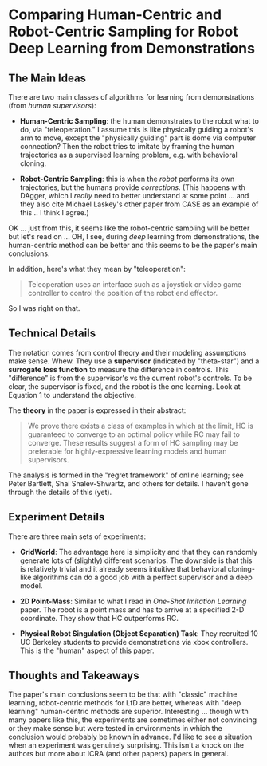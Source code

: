 # Comparing Human-Centric and Robot-Centric Sampling for Robot Deep Learning from Demonstrations

## The Main Ideas

There are two main classes of algorithms for learning from demonstrations (from
*human supervisors*):

- **Human-Centric Sampling**: the human demonstrates to the robot what to do,
  via "teleoperation." I assume this is like physically guiding a robot's arm to
  move, except the "physically guiding" part is dome via computer connection?
  Then the robot tries to imitate by framing the human trajectories as a
  supervised learning problem, e.g. with behavioral cloning.

- **Robot-Centric Sampling**: this is when the *robot* performs its own
  trajectories, but the humans provide *corrections*. (This happens with
  DAgger, which I *really* need to better understand at some point ... and they
  also cite Michael Laskey's other paper from CASE as an example of this .. I
  think I agree.)

OK ... just from this, it seems like the robot-centric sampling will be better
but let's read on ... OH, I see, during *deep* learning from demonstrations, the
human-centric method can be better and this seems to be the paper's main
conclusions.

In addition, here's what they mean by "teleoperation":

> Teleoperation uses an interface such as a joystick or video game controller to
> control the position of the robot end effector.

So I was right on that.


## Technical Details

The notation comes from control theory and their modeling assumptions make
sense. Whew. They use a **supervisor** (indicated by "theta-star") and a
**surrogate loss function** to measure the difference in controls. This
"difference" is from the supervisor's vs the current robot's controls. To be
clear, the supervisor is fixed, and the robot is the one learning. Look at
Equation 1 to understand the objective.

The **theory** in the paper is expressed in their abstract:

> We prove there exists a class of examples in which at the limit, HC is
> guaranteed to converge to an optimal policy while RC may fail to converge.
> These results suggest a form of HC sampling may be preferable for
> highly-expressive learning models and human supervisors.

The analysis is formed in the "regret framework" of online learning; see Peter
Bartlett, Shai Shalev-Shwartz, and others for details. I haven't gone through
the details of this (yet).


## Experiment Details

There are three main sets of experiments:

- **GridWorld**: The advantage here is simplicity and that they can randomly
  generate lots of (slightly) different scenarios. The downside is that this is
  relatively trivial and it already seems intuitive that behavioral cloning-like
  algorithms can do a good job with a perfect supervisor and a deep model.

- **2D Point-Mass**: Similar to what I read in *One-Shot Imitation Learning*
  paper. The robot is a point mass and has to arrive at a specified 2-D
  coordinate. They show that HC outperforms RC.

- **Physical Robot Singulation (Object Separation) Task**: They recruited 10 UC
  Berkeley students to provide demonstrations via xbox controllers. This is the
  "human" aspect of this paper.


## Thoughts and Takeaways

The paper's main conclusions seem to be that with "classic" machine learning,
robot-centric methods for LfD are better, whereas with "deep learning"
human-centric methods are superior. Interesting ... though with many papers like
this, the experiments are sometimes either not convincing or they make sense but
were tested in environments in which the conclusion would probably be known in
advance. I'd like to see a situation when an experiment was genuinely
surprising. This isn't a knock on the authors but more about ICRA (and other
papers) papers in general.
